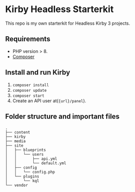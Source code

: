 # Kirby Headless Starterkit

This repo is my own starterkit for Headless Kirby 3 projects.

## Requirements

+ PHP version > 8.
+ [Composer](https://getcomposer.org/doc/00-intro.md)


## Install and run Kirby

1. `composer install`
2. `composer update`
3. `composer start`
4. Create an API user at(`{url}/panel`).

## Folder structure and important files

```
.
├── content
├── kirby
├── media
├── site
│   ├── blueprints
│   │   └── users
│   │       ├── api.yml
│   │       └── default.yml
│   ├── config
│   │   └── config.php
│   └── plugins
│       └── kql
└── vendor
```
